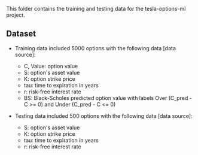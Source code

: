 This folder contains the training and testing data for the tesla-options-ml project.

## Dataset

- Training data included 5000 options with the following data [data source]:
    - C, Value: option value
    - S: option's asset value
    - K: option strike price
    - tau: time to expiration in years
    - r: risk-free interest rate
    - BS: Black-Scholes predicted option value with labels Over (C_pred - C >= 0) and Under (C_pred - C <= 0)
      
- Testing data included 500 options with the following data [data source]:
    - S: option's asset value
    - K: option strike price
    - tau: time to expiration in years
    - r: risk-free interest rate
